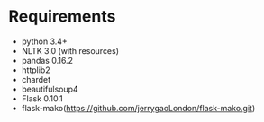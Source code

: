 # Requirements
* python 3.4+
* NLTK 3.0 (with resources)
* pandas 0.16.2
* httplib2
* chardet
* beautifulsoup4
* Flask 0.10.1
* flask-mako(https://github.com/jerrygaoLondon/flask-mako.git)